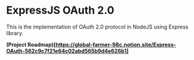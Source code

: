 # ExpressJS OAuth 2.0
This is the implementation of OAuth 2.0 protocol in NodeJS using Express library.

**(Project Roadmap)[https://global-farmer-98c.notion.site/Express-OAuth-562c9c7f21e64c02abd565b9d4e626b1]**